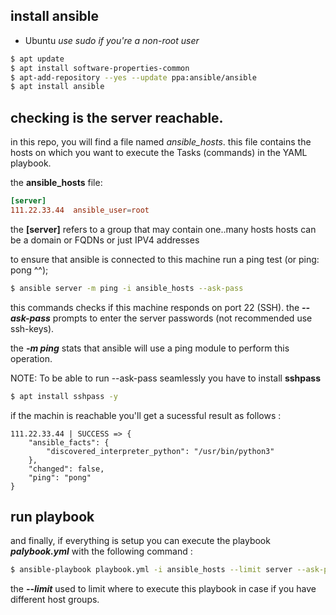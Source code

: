 ## install ansible
 - Ubuntu
 *use sudo if you're a non-root user*

```bash
$ apt update
$ apt install software-properties-common
$ apt-add-repository --yes --update ppa:ansible/ansible
$ apt install ansible
```

## checking is the server reachable.

in this repo, you will find a file named *ansible_hosts*.
this file contains the hosts on which you want to execute the Tasks (commands) in the YAML playbook.

the **ansible_hosts** file:

```conf
[server]
111.22.33.44  ansible_user=root
```

the **[server]** refers to a group that may contain one..many hosts
hosts can be a domain or FQDNs or just IPV4 addresses

to ensure that ansible is connected to this machine run a ping test (or ping: pong ^^);
```bash
$ ansible server -m ping -i ansible_hosts --ask-pass
```

this commands checks if this machine responds on port 22 (SSH).
the ***--ask-pass*** prompts to enter the server passwords (not recommended use ssh-keys).

the ***-m ping*** stats that ansible will use a ping module to perform this operation.

NOTE: To be able to run --ask-pass seamlessly you have to install  **sshpass**

```bash
$ apt install sshpass -y
```
if the machin is reachable you'll get a sucessful result as follows :

```
111.22.33.44 | SUCCESS => {
    "ansible_facts": {
        "discovered_interpreter_python": "/usr/bin/python3"
    },
    "changed": false,
    "ping": "pong"
}
```

## run playbook

and finally, if everything is setup you can execute the playbook ***palybook.yml*** with the following command :
```bash
$ ansible-playbook playbook.yml -i ansible_hosts --limit server --ask-pass
```

the ***--limit*** used to limit where to execute this playbook in case if you have different host groups.
